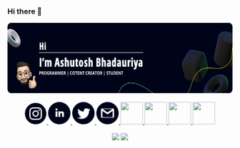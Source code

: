 ### Hi there 👋

<!--
**Ashutosh-Bhadauriya/Ashutosh-Bhadauriya** is a ✨ _special_ ✨ repository because its `README.md` (this file) appears on your GitHub profile.

Here are some ideas to get you started:

- 🔭 I’m currently working on ...
- 🌱 I’m currently learning ...
- 👯 I’m looking to collaborate on ...
- 🤔 I’m looking for help with ...
- 💬 Ask me about ...
- 📫 How to reach me: ...
- 😄 Pronouns: ...
- ⚡ Fun fact: ...
-->



<p align="center">
  <img src="https://github.com/Ashutosh-Bhadauriya/Ashutosh-Bhadauriya/blob/main/github-cover.png" width="610px" height="158px" alt="Hi! I am Ashutosh" />
  <br/>
  <br/>
  <a title="Instagram" href="https://www.instagram.com/techdrippers/">
    <img src="https://github.com/Ashutosh-Bhadauriya/Ashutosh-Bhadauriya/blob/main/insta.svg"/>    
  </a>
  <a title="LinkedIn" href="https://dev.to/cmcodes">
    <img src="https://github.com/Ashutosh-Bhadauriya/Ashutosh-Bhadauriya/blob/main/linkedin.svg" width="50" height="50" />
  </a>
  <a title="Twitter" href="https://instagram.com/cmcodes">
    <img src="https://github.com/Ashutosh-Bhadauriya/Ashutosh-Bhadauriya/blob/main/twitter.svg" width="50" height="50" />
  </a>
  <a title="Email" href="mailto:abhadauriya360@gmail.com">
    <img src="https://github.com/Ashutosh-Bhadauriya/Ashutosh-Bhadauriya/blob/main/gmail.svg" width="50" height="50" />
  </a>
  <a title="Stackoverflow" href="https://stackoverflow.com/users/8161436/cmcodes">
    <img src="https://cdn0.iconfinder.com/data/icons/social-media-and-logos-11/32/logo_stackoverflow_Stack_overflow-512.png" width="50" height="50" />
  </a>
  <a title="Twitter" href="https://twitter.com/cmcodes1">
    <img src="https://cdn4.iconfinder.com/data/icons/social-media-and-logos-11/32/Logo_Twitter_bird-512.png" width="50" height="50" />
  </a>
  <a title="Telegram" href="https://t.me/cmcodes">
    <img src="https://cdn4.iconfinder.com/data/icons/social-media-and-logos-11/32/Logo_telegram_Airplane_Air_plane_paper_airplane-22-512.png" width="50" height="50" />
  </a>
  <a title="LinkedIn" href="https://linkedin.com/in/cmcodes">
    <img src="https://cdn4.iconfinder.com/data/icons/social-media-and-logos-11/32/Logo_LinkedIn-512.png" width="50" height="50" />
  </a>
  <br/>
  <br/>
  <img src="https://github-readme-stats.vercel.app/api?username=cmcodes1&count_private=true&show_icons=true" height="170px">
  <img src="https://github-readme-stats.vercel.app/api/top-langs/?username=cmcodes1&layout=compact" height="170px">
</p>
